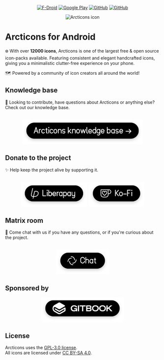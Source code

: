 <div align="center">
  
  [<img alt="F-Droid" src="https://img.shields.io/f-droid/v/com.donnnno.arcticons">](https://f-droid.org/packages/com.donnnno.arcticons) 
  [<img alt="Google Play" src="https://img.shields.io/endpoint?color=green&logo=google-play&logoColor=green&url=https%3A%2F%2Fplay.cuzi.workers.dev%2Fplay%3Fi%3Dcom.donnnno.arcticons%26l%3DGoogle%2520Play%26m%3D%24version">](https://play.google.com/store/apps/details?id=com.donnnno.arcticons)
  [<img alt="GitHub" src="https://img.shields.io/github/downloads/donnnno/arcticons/total?label=github%20downloads">](https://github.com/Arcticons-Team/Arcticons/releases/latest) 
  [<img alt="GitHub" src="https://img.shields.io/github/downloads/donnnno/arcticons/latest/total">](https://github.com/Arcticons-Team/Arcticons/releases/latest) 
  
  ![Arcticons icon](github/arcticons.png)
</div>
  
# Arcticons for Android
❄️ With over **12000 icons**, Arcticons is one of the largest free & open source icon-packs available. Featuring consistent and elegant handcrafted icons, giving you a minimalistic clutter-free experience on your phone. <br>

🗺️ Powered by a community of icon creators all around the world!
  
## Knowledge base
📖 Looking to contribute, have questions about Arcticons or anything else? Check out our knowledge base.

<div align="center">
  <br>
  <a href="https://docs.arcticons.com/"><img height="80" alt="Knowledge base" src="github/knowledgebase.webp"></a>
</div>

## Donate to the project

✨ Help keep the project alive by supporting it.

<div align="center">
  <br>
  <a href="https://liberapay.com/Arcticons/"><img height="80" alt="Donate using Liberapay" src="github/liberapay.webp"></a>   <a href="https://Ko-fi.com/donno_"><img height="80" alt="Donate using Ko-Fi" src="github/kofi.webp"></a>
</div>

## Matrix room

💬 Come chat with us if you have any questions, or if you're curious about the project.

<div align="center">
  <br>
  <a href="https://matrix.to/#/#arcticons-central:matrix.org"><img height="80" alt="Matrix room" src="github/chat.webp"></a>
</div>

## Sponsored by
<div align="center">
  <a href="https://www.gitbook.com/"><img height="80" alt="GitBook" src="github/gitbook.webp"></a>
</div>

## License
  Arcticons uses the [GPL-3.0 license](https://www.gnu.org/licenses/gpl-3.0.en.html).<br>
  All icons are licensed under [CC BY-SA 4.0](https://creativecommons.org/licenses/by-sa/4.0/).<br>



